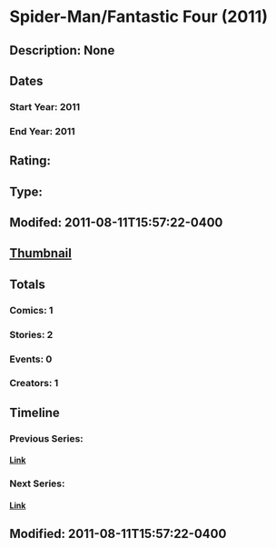 # Spider-Man/Fantastic Four (2011)
## Description: None
## Dates
### Start Year: 2011
### End Year: 2011
## Rating: 
## Type: 
## Modifed: 2011-08-11T15:57:22-0400
## [Thumbnail](http://i.annihil.us/u/prod/marvel/i/mg/2/f0/4cb611803539a.jpg)
## Totals
### Comics: 1
### Stories: 2
### Events: 0
### Creators: 1
## Timeline
### Previous Series: 
#### [Link]()
### Next Series: 
#### [Link]()
## Modified: 2011-08-11T15:57:22-0400